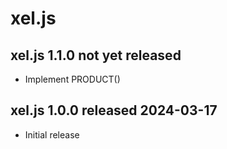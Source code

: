 
# xel.js


## xel.js 1.1.0  not yet released

* Implement PRODUCT()

## xel.js 1.0.0  released 2024-03-17

* Initial release

